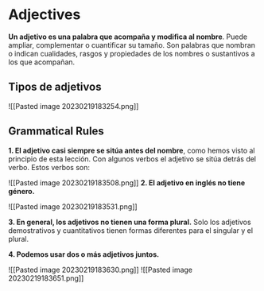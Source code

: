 # Adjectives

**Un adjetivo es una palabra que acompaña y modifica al nombre**. Puede ampliar, complementar o cuantificar su tamaño. Son palabras que nombran o indican cualidades, rasgos y propiedades de los nombres o sustantivos a los que acompañan.

## Tipos de adjetivos

![[Pasted image 20230219183254.png]]
## Grammatical Rules

**1. El adjetivo casi siempre se sitúa antes del nombre**, como hemos visto al principio de esta lección. Con algunos verbos el adjetivo se sitúa detrás del verbo. Estos verbos son:

![[Pasted image 20230219183508.png]]
**2. El adjetivo en inglés no tiene género.**

![[Pasted image 20230219183531.png]]

**3. En general, los adjetivos no tienen una forma plural.** Solo los adjetivos demostrativos y cuantitativos tienen formas diferentes para el singular y el plural.

**4. Podemos usar dos o más adjetivos juntos.**

![[Pasted image 20230219183630.png]]
![[Pasted image 20230219183651.png]]
